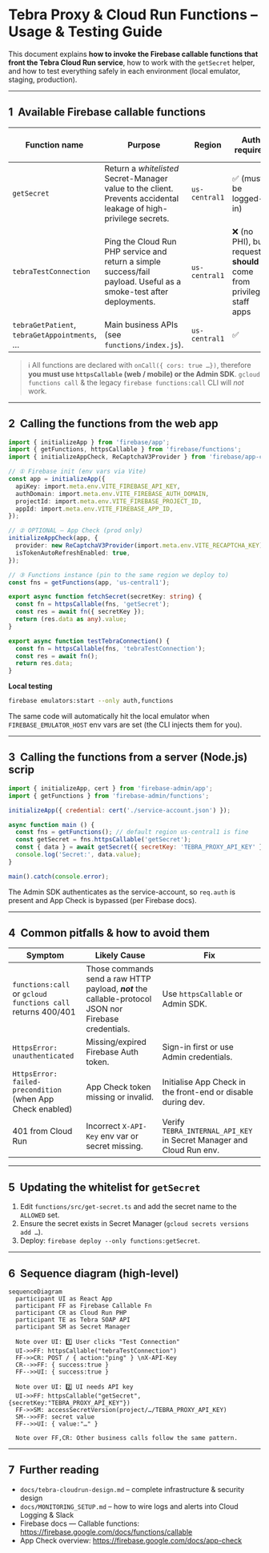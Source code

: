 # Tebra Proxy & Cloud Run Functions – Usage & Testing Guide

This document explains **how to invoke the Firebase callable functions that front the Tebra Cloud Run service**, how to work with the `getSecret` helper, and how to test everything safely in each environment (local emulator, staging, production).

---

## 1&nbsp;&nbsp;Available Firebase callable functions

| Function name | Purpose | Region | Auth required | App Check enforced |
|---------------|---------|--------|---------------|-------------------|
| `getSecret` | Return a _whitelisted_ Secret-Manager value to the client. Prevents accidental leakage of high-privilege secrets. | `us-central1` | ✅ (must be logged-in) | ✅ (can be disabled during local dev) |
| `tebraTestConnection` | Ping the Cloud Run PHP service and return a simple success/fail payload. Useful as a smoke-test after deployments. | `us-central1` | ❌ (no PHI), but requests **should** come from privileged staff apps |   |
| `tebraGetPatient`, `tebraGetAppointments`, … | Main business APIs (see `functions/index.js`). | `us-central1` | ✅ | ✅ |

> ℹ️  All functions are declared with `onCall({ cors: true …})`, therefore **you must use `httpsCallable` (web / mobile) or the Admin SDK**. `gcloud functions call` & the legacy `firebase functions:call` CLI will _not_ work.

---

## 2&nbsp;&nbsp;Calling the functions from the web app

```ts
import { initializeApp } from 'firebase/app';
import { getFunctions, httpsCallable } from 'firebase/functions';
import { initializeAppCheck, ReCaptchaV3Provider } from 'firebase/app-check';

// ① Firebase init (env vars via Vite)
const app = initializeApp({
  apiKey: import.meta.env.VITE_FIREBASE_API_KEY,
  authDomain: import.meta.env.VITE_FIREBASE_AUTH_DOMAIN,
  projectId: import.meta.env.VITE_FIREBASE_PROJECT_ID,
  appId: import.meta.env.VITE_FIREBASE_APP_ID,
});

// ② OPTIONAL — App Check (prod only)
initializeAppCheck(app, {
  provider: new ReCaptchaV3Provider(import.meta.env.VITE_RECAPTCHA_KEY),
  isTokenAutoRefreshEnabled: true,
});

// ③ Functions instance (pin to the same region we deploy to)
const fns = getFunctions(app, 'us-central1');

export async function fetchSecret(secretKey: string) {
  const fn = httpsCallable(fns, 'getSecret');
  const res = await fn({ secretKey });
  return (res.data as any).value;
}

export async function testTebraConnection() {
  const fn = httpsCallable(fns, 'tebraTestConnection');
  const res = await fn();
  return res.data;
}
```

**Local testing**

```bash
firebase emulators:start --only auth,functions
```

The same code will automatically hit the local emulator when `FIREBASE_EMULATOR_HOST` env vars are set (the CLI injects them for you).

---

## 3&nbsp;&nbsp;Calling the functions from a server (Node.js) scrip

```js
import { initializeApp, cert } from 'firebase-admin/app';
import { getFunctions } from 'firebase-admin/functions';

initializeApp({ credential: cert('./service-account.json') });

async function main () {
  const fns = getFunctions(); // default region us-central1 is fine
  const getSecret = fns.httpsCallable('getSecret');
  const { data } = await getSecret({ secretKey: 'TEBRA_PROXY_API_KEY' });
  console.log('Secret:', data.value);
}

main().catch(console.error);
```

The Admin SDK authenticates as the service-account, so `req.auth` is present and App Check is bypassed (per Firebase docs).

---

## 4&nbsp;&nbsp;Common pitfalls & how to avoid them

| Symptom | Likely Cause | Fix |
|---------|--------------|-----|
| `functions:call` or `gcloud functions call` returns 400/401 | Those commands send a raw HTTP payload, **_not_** the callable-protocol JSON nor Firebase credentials. | Use `httpsCallable` or Admin SDK. |
| `HttpsError: unauthenticated` | Missing/expired Firebase Auth token. | Sign-in first or use Admin credentials. |
| `HttpsError: failed-precondition` (when App Check enabled) | App Check token missing or invalid. | Initialise App Check in the front-end or disable during dev. |
| 401 from Cloud Run | Incorrect `X-API-Key` env var or secret missing. | Verify `TEBRA_INTERNAL_API_KEY` in Secret Manager and Cloud Run env. |

---

## 5&nbsp;&nbsp;Updating the whitelist for `getSecret`

1. Edit `functions/src/get-secret.ts` and add the secret name to the `ALLOWED` set.
2. Ensure the secret exists in Secret Manager (`gcloud secrets versions add …`).
3. Deploy: `firebase deploy --only functions:getSecret`.

---

## 6&nbsp;&nbsp;Sequence diagram (high-level)

```mermaid
sequenceDiagram
  participant UI as React App
  participant FF as Firebase Callable Fn
  participant CR as Cloud Run PHP
  participant TE as Tebra SOAP API
  participant SM as Secret Manager

  Note over UI: 1️⃣ User clicks "Test Connection"
  UI->>FF: httpsCallable("tebraTestConnection")
  FF->>CR: POST / { action:"ping" } \nX-API-Key
  CR-->>FF: { success:true }
  FF-->>UI: { success:true }

  Note over UI: 2️⃣ UI needs API key
  UI->>FF: httpsCallable("getSecret", {secretKey:"TEBRA_PROXY_API_KEY"})
  FF->>SM: accessSecretVersion(project/…/TEBRA_PROXY_API_KEY)
  SM-->>FF: secret value
  FF-->>UI: { value:"…" }

  Note over FF,CR: Other business calls follow the same pattern.
```

---

## 7&nbsp;&nbsp;Further reading

- `docs/tebra-cloudrun-design.md` – complete infrastructure & security design
- `docs/MONITORING_SETUP.md` – how to wire logs and alerts into Cloud Logging & Slack
- Firebase docs — Callable functions: <https://firebase.google.com/docs/functions/callable>
- App Check overview: <https://firebase.google.com/docs/app-check>